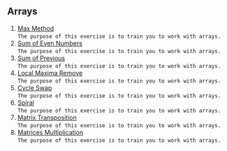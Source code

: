 ## Arrays
1. [Max Method](https://github.com/Bublik202/Java_Basics_ENG/tree/main/Arrays/max)<br/> ```The purpose of this exercise is to train you to work with arrays.```
2. [Sum of Even Numbers](https://github.com/Bublik202/Java_Basics_ENG/tree/main/Arrays/sum-of-even-numbers) <br/> ```The purpose of this exercise is to train you to work with arrays.```
3. [Sum of Previous](https://github.com/Bublik202/Java_Basics_ENG/tree/main/Arrays/sum-of-previous) <br/> ```The purpose of this exercise is to train you to work with arrays.```
4. [Local Maxima Remove](https://github.com/Bublik202/Java_Basics_ENG/tree/main/Arrays/local-maxima-remove) <br/> ```The purpose of this exercise is to train you to work with arrays.```
5. [Cycle Swap](https://github.com/Bublik202/Java_Basics_ENG/tree/main/Arrays/cycle-swap) <br/> ```The purpose of this exercise is to train you to work with arrays.```
6. [Spiral](https://github.com/Bublik202/Java_Basics_ENG/tree/main/Arrays/spiral) <br/> ```The purpose of this exercise is to train you to work with arrays.```
7. [Matrix Transposition](https://github.com/Bublik202/Java_Basics_ENG/tree/main/Arrays/transpose-matrix) <br/> ```The purpose of this exercise is to train you to work with arrays.```
8. [Matrices Multiplication](https://github.com/Bublik202/Java_Basics_ENG/tree/main/Arrays/multiply-matrices) <br/> ```The purpose of this exercise is to train you to work with arrays.```
